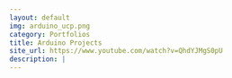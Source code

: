 ```yaml
---
layout: default
img: arduino_ucp.png
category: Portfolios
title: Arduino Projects
site_url: https://www.youtube.com/watch?v=QhdYJMgS0pU
description: |
---
```

